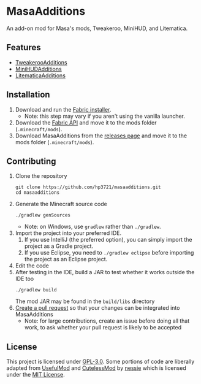 # MasaAdditions
An add-on mod for Masa's mods, Tweakeroo, MiniHUD, and Litematica.

## Features
- [TweakerooAdditions](https://github.com/hp3721/masaadditions/wiki/TweakerooAdditions)
- [MiniHUDAdditions](https://github.com/hp3721/masaadditions/wiki/MiniHUDAdditions)
- [LitematicaAdditions](https://github.com/hp3721/masaadditions/wiki/LitematicaAdditions)

## Installation
1. Download and run the [Fabric installer](https://fabricmc.net/use).
    - Note: this step may vary if you aren't using the vanilla launcher.
1. Download the [Fabric API](https://minecraft.curseforge.com/projects/fabric) and move it to the mods folder (`.minecraft/mods`).
1. Download MasaAdditions from the [releases page](https://github.com/hp3721/masaadditions/releases) and move it to the mods folder (`.minecraft/mods`).

## Contributing
1. Clone the repository
   ```
   git clone https://github.com/hp3721/masaadditions.git
   cd masaadditions
   ```
1. Generate the Minecraft source code
   ```
   ./gradlew genSources
   ```
    - Note: on Windows, use `gradlew` rather than `./gradlew`.
1. Import the project into your preferred IDE.
    1. If you use IntelliJ (the preferred option), you can simply import the project as a Gradle project.
    1. If you use Eclipse, you need to `./gradlew eclipse` before importing the project as an Eclipse project.
1. Edit the code
1. After testing in the IDE, build a JAR to test whether it works outside the IDE too
   ```
   ./gradlew build
   ```
   The mod JAR may be found in the `build/libs` directory
1. [Create a pull request](https://help.github.com/en/articles/creating-a-pull-request) so that your changes can be integrated into MasaAdditions
    - Note: for large contributions, create an issue before doing all that work, to ask whether your pull request is likely to be accepted

## License
This project is licensed under [GPL-3.0](https://github.com/hp3721/masaadditions/LICENSE). Some portions of code are liberally adapted from [UsefulMod](https://github.com/Nessiesson/UsefulMod) and [CutelessMod](https://github.com/Nessiesson/CutelessMod) by [nessie](https://github.com/Nessiesson) which is licensed under the [MIT License](https://github.com/hp3721/masaadditions/blob/master/LICENSE_MIT).